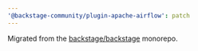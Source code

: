 ```yaml
---
'@backstage-community/plugin-apache-airflow': patch
---
```


Migrated from the [backstage/backstage](https://github.com/backstage/backstage) monorepo.
